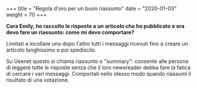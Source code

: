 +++
title = "Regola d'oro per un buon riassunto"
date = "2020-01-03"
weight = 70
+++

__Cara Emily, ho raccolto le risposte a un articolo che ho pubblicato e ora devo fare un riassunto: come mi devo comportare?__

Limitati a incollare uno dopo l'altro tutti i messaggi ricevuti fino a creare un articolo lunghissimo e poi spediscilo.

Su Usenet questo si chiama riassunto o "summary": consente alle persone di leggere tutte le risposte senza che il loro newsreader debba fare la fatica di cercare i vari messaggi. Comportati nello stesso modo quando riassumi il risultato di una votazione.
